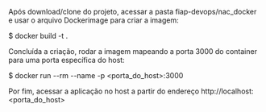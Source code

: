 Após download/clone do projeto, acessar a pasta fiap-devops/nac_docker e usar o arquivo Dockerimage para criar a imagem:

$ docker build -t <minha-imagem> .

Concluída a criação, rodar a imagem mapeando a porta 3000 do container para uma porta específica do host:

$ docker run --rm --name <meu-container> -p <porta_do_host>:3000 <minha-imagem>

Por fim, acessar a aplicação no host a partir do endereço http://localhost:<porta_do_host>